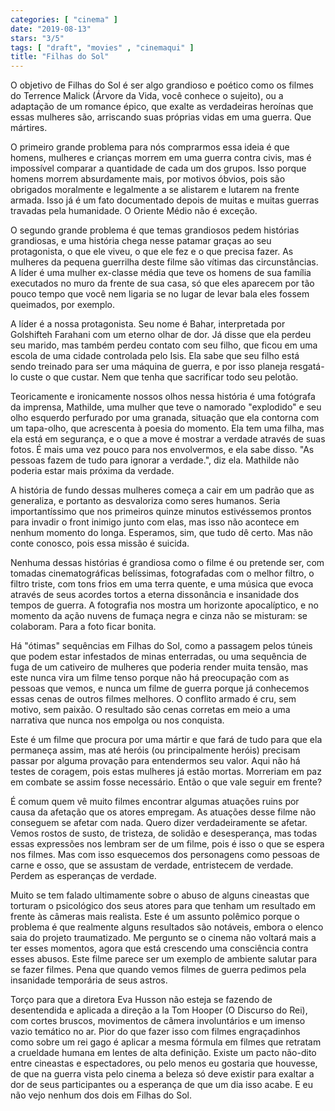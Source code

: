 ```yaml
---
categories: [ "cinema" ]
date: "2019-08-13"
stars: "3/5"
tags: [ "draft", "movies" , "cinemaqui" ]
title: "Filhas do Sol"
---
```

O objetivo de Filhas do Sol é ser algo grandioso e poético como os
filmes do Terrence Malick (Árvore da Vida, você conhece o sujeito), ou a
adaptação de um romance épico, que exalte as verdadeiras heroínas que
essas mulheres são, arriscando suas próprias vidas em uma guerra. Que
mártires.

O primeiro grande problema para nós comprarmos essa ideia é que homens,
mulheres e crianças morrem em uma guerra contra civis, mas é impossível
comparar a quantidade de cada um dos grupos. Isso porque homens morrem
absurdamente mais, por motivos óbvios, pois são obrigados moralmente
e legalmente a se alistarem e lutarem na frente armada. Isso já é
um fato documentado depois de muitas e muitas guerras travadas pela
humanidade. O Oriente Médio não é exceção.

O segundo grande problema é que temas grandiosos pedem histórias
grandiosas, e uma história chega nesse patamar graças ao seu
protagonista, o que ele viveu, o que ele fez e o que precisa
fazer. As mulheres da pequena guerrilha deste filme são vítimas das
circunstâncias. A líder é uma mulher ex-classe média que teve os
homens de sua família executados no muro da frente de sua casa, só que
eles aparecem por tão pouco tempo que você nem ligaria se no lugar de
levar bala eles fossem queimados, por exemplo.

A líder é a nossa protagonista. Seu nome é Bahar, interpretada
por Golshifteh Farahani com um eterno olhar de dor. Já disse que ela
perdeu seu marido, mas também perdeu contato com seu filho, que ficou
em uma escola de uma cidade controlada pelo Isis. Ela sabe que seu filho
está sendo treinado para ser uma máquina de guerra, e por isso planeja
resgatá-lo custe o que custar. Nem que tenha que sacrificar todo seu
pelotão.

Teoricamente e ironicamente nossos olhos nessa história é uma fotógrafa
da imprensa, Mathilde, uma mulher que teve o namorado "explodido" e seu
olho esquerdo perfurado por uma granada, situação que ela contorna
com um tapa-olho, que acrescenta à poesia do momento. Ela tem uma
filha, mas ela está em segurança, e o que a move é mostrar a verdade
através de suas fotos. É mais uma vez pouco para nos envolvermos,
e ela sabe disso. "As pessoas fazem de tudo para ignorar a verdade.",
diz ela. Mathilde não poderia estar mais próxima da verdade.

A história de fundo dessas mulheres começa a cair em um padrão que
as generaliza, e portanto as desvaloriza como seres humanos. Seria
importantíssimo que nos primeiros quinze minutos estivéssemos prontos
para invadir o front inimigo junto com elas, mas isso não acontece em
nenhum momento do longa. Esperamos, sim, que tudo dê certo. Mas não
conte conosco, pois essa missão é suicida.

Nenhuma dessas histórias é grandiosa como o filme é ou pretende ser,
com tomadas cinematográficas belíssimas, fotografadas com o melhor
filtro, o filtro triste, com tons frios em uma terra quente, e uma
música que evoca através de seus acordes tortos a eterna dissonância
e insanidade dos tempos de guerra. A fotografia nos mostra um horizonte
apocalíptico, e no momento da ação nuvens de fumaça negra e cinza
não se misturam: se colaboram. Para a foto ficar bonita.

Há "ótimas" sequências em Filhas do Sol, como a passagem pelos túneis
que podem estar infestados de minas enterradas, ou uma sequência de
fuga de um cativeiro de mulheres que poderia render muita tensão,
mas este nunca vira um filme tenso porque não há preocupação com as
pessoas que vemos, e nunca um filme de guerra porque já conhecemos essas
cenas de outros filmes melhores. O conflito armado é cru, sem motivo,
sem paixão. O resultado são cenas corretas em meio a uma narrativa
que nunca nos empolga ou nos conquista.

Este é um filme que procura por uma mártir e que fará de tudo
para que ela permaneça assim, mas até heróis (ou principalmente
heróis) precisam passar por alguma provação para entendermos seu
valor. Aqui não há testes de coragem, pois estas mulheres já estão
mortas. Morreriam em paz em combate se assim fosse necessário. Então
o que vale seguir em frente?

É comum quem vê muito filmes encontrar algumas atuações ruins
por causa da afetação que os atores empregam. As atuações desse
filme não conseguem se afetar com nada. Quero dizer verdadeiramente se
afetar. Vemos rostos de susto, de tristeza, de solidão e desesperança,
mas todas essas expressões nos lembram ser de um filme, pois é isso
o que se espera nos filmes. Mas com isso esquecemos dos personagens
como pessoas de carne e osso, que se assustam de verdade, entristecem
de verdade. Perdem as esperanças de verdade.

Muito se tem falado ultimamente sobre o abuso de alguns cineastas que
torturam o psicológico dos seus atores para que tenham um resultado
em frente às câmeras mais realista. Este é um assunto polêmico
porque o problema é que realmente alguns resultados são notáveis,
embora o elenco saia do projeto traumatizado. Me pergunto se o cinema
não voltará mais a ter esses momentos, agora que está crescendo uma
consciência contra esses abusos. Este filme parece ser um exemplo de
ambiente salutar para se fazer filmes. Pena que quando vemos filmes de
guerra pedimos pela insanidade temporária de seus astros.

Torço para que a diretora Eva Husson não esteja se fazendo de
desentendida e aplicada a direção a la Tom Hooper (O Discurso do Rei),
com cortes bruscos, movimentos de câmera involuntários e um imenso vazio
temático no ar. Pior do que fazer isso com filmes engraçadinhos como
sobre um rei gago é aplicar a mesma fórmula em filmes que retratam a
crueldade humana em lentes de alta definição. Existe um pacto não-dito
entre cineastas e espectadores, ou pelo menos eu gostaria que houvesse,
de que na guerra vista pelo cinema a beleza só deve existir para exaltar
a dor de seus participantes ou a esperança de que um dia isso acabe. E
eu não vejo nenhum dos dois em Filhas do Sol.
